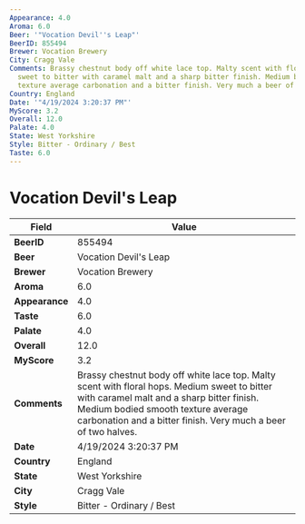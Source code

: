 ```yaml
---
Appearance: 4.0
Aroma: 6.0
Beer: '"Vocation Devil''s Leap"'
BeerID: 855494
Brewer: Vocation Brewery
City: Cragg Vale
Comments: Brassy chestnut body off white lace top. Malty scent with floral hops. Medium
  sweet to bitter with caramel malt and a sharp bitter finish. Medium bodied smooth
  texture average carbonation and a bitter finish. Very much a beer of two halves.
Country: England
Date: '"4/19/2024 3:20:37 PM"'
MyScore: 3.2
Overall: 12.0
Palate: 4.0
State: West Yorkshire
Style: Bitter - Ordinary / Best
Taste: 6.0
---
```


# Vocation Devil's Leap

| Field         | Value |
|---------------|-------|
| **BeerID** | 855494 |
| **Beer** | Vocation Devil's Leap |
| **Brewer** | Vocation Brewery |
| **Aroma** | 6.0 |
| **Appearance** | 4.0 |
| **Taste** | 6.0 |
| **Palate** | 4.0 |
| **Overall** | 12.0 |
| **MyScore** | 3.2 |
| **Comments** | Brassy chestnut body off white lace top. Malty scent with floral hops. Medium sweet to bitter with caramel malt and a sharp bitter finish. Medium bodied smooth texture average carbonation and a bitter finish. Very much a beer of two halves. |
| **Date** | 4/19/2024 3:20:37 PM |
| **Country** | England |
| **State** | West Yorkshire |
| **City** | Cragg Vale |
| **Style** | Bitter - Ordinary / Best |
